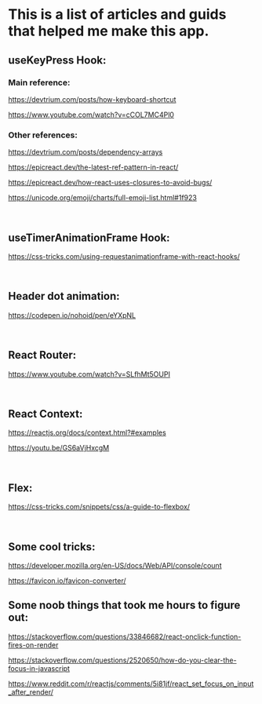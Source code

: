 # This is a list of articles and guids that helped me make this app.

## useKeyPress Hook:

### Main reference:
https://devtrium.com/posts/how-keyboard-shortcut

https://www.youtube.com/watch?v=cCOL7MC4Pl0

### Other references:
https://devtrium.com/posts/dependency-arrays

https://epicreact.dev/the-latest-ref-pattern-in-react/

https://epicreact.dev/how-react-uses-closures-to-avoid-bugs/

https://unicode.org/emoji/charts/full-emoji-list.html#1f923

<br />

## useTimerAnimationFrame Hook:
https://css-tricks.com/using-requestanimationframe-with-react-hooks/

<br />

## Header dot animation:
https://codepen.io/nohoid/pen/eYXpNL

<br />

## React Router: 
https://www.youtube.com/watch?v=SLfhMt5OUPI

<br />

## React Context:
https://reactjs.org/docs/context.html?#examples

https://youtu.be/GS6aVjHxcgM

<br />

## Flex: 
https://css-tricks.com/snippets/css/a-guide-to-flexbox/

<br/>

## Some cool tricks:
https://developer.mozilla.org/en-US/docs/Web/API/console/count

https://favicon.io/favicon-converter/

## Some noob things that took me hours to figure out:
https://stackoverflow.com/questions/33846682/react-onclick-function-fires-on-render

https://stackoverflow.com/questions/2520650/how-do-you-clear-the-focus-in-javascript

https://www.reddit.com/r/reactjs/comments/5i81jf/react_set_focus_on_input_after_render/

